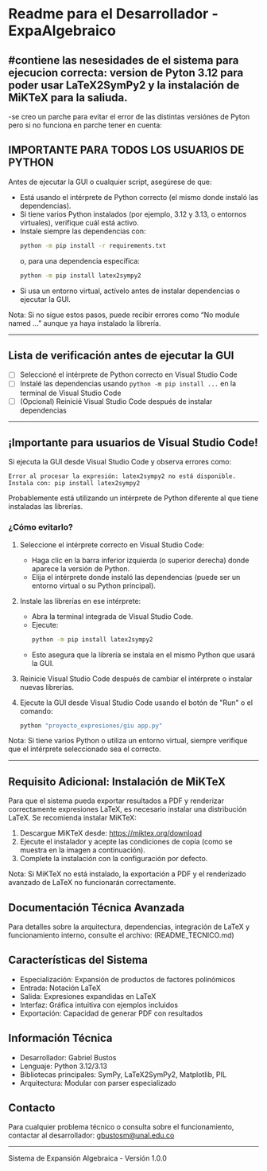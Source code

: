 # Readme para el Desarrollador - ExpaAlgebraico
#contiene las nesesidades de el sistema para ejecucion correcta: version de Pyton 3.12 para poder usar  LaTeX2SymPy2 y  la instalación de MiKTeX para la saliuda.
-------------------------------------------------------------------------------
-se creo un parche para evitar el error de las distintas versiónes de Pyton  pero si no funciona en parche tener en cuenta:

## IMPORTANTE PARA TODOS LOS USUARIOS DE PYTHON

Antes de ejecutar la GUI o cualquier script, asegúrese de que:

- Está usando el intérprete de Python correcto (el mismo donde instaló las dependencias).
- Si tiene varios Python instalados (por ejemplo, 3.12 y 3.13, o entornos virtuales), verifique cuál está activo.
- Instale siempre las dependencias con:
  ```sh
  python -m pip install -r requirements.txt
  ```
  o, para una dependencia específica:
  ```sh
  python -m pip install latex2sympy2
  ```
- Si usa un entorno virtual, actívelo antes de instalar dependencias o ejecutar la GUI.

Nota: Si no sigue estos pasos, puede recibir errores como “No module named ...” aunque ya haya instalado la librería.

-------------------------------------------------------------------------------


## Lista de verificación antes de ejecutar la GUI

- [ ] Seleccioné el intérprete de Python correcto en Visual Studio Code
- [ ] Instalé las dependencias usando `python -m pip install ...` en la terminal de Visual Studio Code
- [ ] (Opcional) Reinicié Visual Studio Code después de instalar dependencias

-------------------------------------------------------------------------------

## ¡Importante para usuarios de Visual Studio Code!

Si ejecuta la GUI desde Visual Studio Code y observa errores como:

    Error al procesar la expresión: latex2sympy2 no está disponible. Instala con: pip install latex2sympy2

Probablemente está utilizando un intérprete de Python diferente al que tiene instaladas las librerías.

### ¿Cómo evitarlo?

1. Seleccione el intérprete correcto en Visual Studio Code:
   - Haga clic en la barra inferior izquierda (o superior derecha) donde aparece la versión de Python.
   - Elija el intérprete donde instaló las dependencias (puede ser un entorno virtual o su Python principal).

2. Instale las librerías en ese intérprete:
   - Abra la terminal integrada de Visual Studio Code.
   - Ejecute:
     ```sh
     python -m pip install latex2sympy2
     ```
   - Esto asegura que la librería se instala en el mismo Python que usará la GUI.

3. Reinicie Visual Studio Code después de cambiar el intérprete o instalar nuevas librerías.

4. Ejecute la GUI desde Visual Studio Code usando el botón de "Run" o el comando:
   ```sh
   python "proyecto_expresiones/giu app.py"
   ```

Nota: Si tiene varios Python o utiliza un entorno virtual, siempre verifique que el intérprete seleccionado sea el correcto.

-------------------------------------------------------------------------------

## Requisito Adicional: Instalación de MiKTeX

Para que el sistema pueda exportar resultados a PDF y renderizar correctamente expresiones LaTeX, es necesario instalar una distribución LaTeX. Se recomienda instalar MiKTeX:

1. Descargue MiKTeX desde: https://miktex.org/download
2. Ejecute el instalador y acepte las condiciones de copia (como se muestra en la imagen a continuación).
3. Complete la instalación con la configuración por defecto.

Nota: Si MiKTeX no está instalado, la exportación a PDF y el renderizado avanzado de LaTeX no funcionarán correctamente.

## Documentación Técnica Avanzada

Para detalles sobre la arquitectura, dependencias, integración de LaTeX y funcionamiento interno, consulte el archivo:
(README_TECNICO.md)



## Características del Sistema

- Especialización: Expansión de productos de factores polinómicos
- Entrada: Notación LaTeX
- Salida: Expresiones expandidas en LaTeX
- Interfaz: Gráfica intuitiva con ejemplos incluidos
- Exportación: Capacidad de generar PDF con resultados

## Información Técnica

- Desarrollador: Gabriel Bustos
- Lenguaje: Python 3.12/3.13
- Bibliotecas principales: SymPy, LaTeX2SymPy2, Matplotlib, PIL
- Arquitectura: Modular con parser especializado

## Contacto

Para cualquier problema técnico o consulta sobre el funcionamiento, contactar al desarrollador: 
gbustosm@unal.edu.co

---

Sistema de Expansión Algebraica - Versión 1.0.0 

